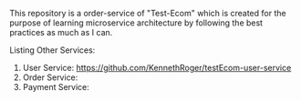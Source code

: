 
This repository is a order-service of "Test-Ecom" which is created for the purpose of learning microservice architecture by following the best practices as much as I can. 

Listing Other Services:

1. User Service: https://github.com/KennethRoger/testEcom-user-service
2. Order Service: 
3. Payment Service:

